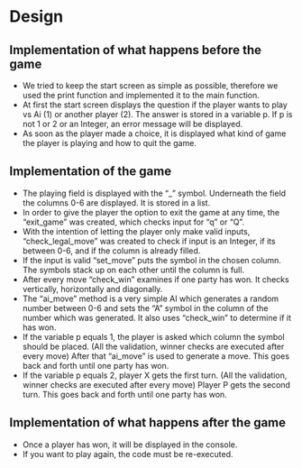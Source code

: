 # Design #

## Implementation of what happens before the game ##

* We tried to keep the start screen as simple as possible, therefore we used the print function and implemented it to the main function.
* At first the start screen displays the question if the player wants to play vs Ai (1) or another player (2). The answer is stored in a variable p. If p is not 1 or 2 or an Integer, an error message will be displayed.
* As soon as the player made a choice, it is displayed what kind of game the player is playing and how to quit the game.

## Implementation of the game ##

* The playing field is displayed with the “_” symbol. Underneath the field the columns 0-6 are displayed. It is stored in a list.
* In order to give the player the option to exit the game at any time, the “exit_game” was created, which checks input for “q” or “Q”. 
* With the intention of letting the player only make valid inputs, “check_legal_move” was created to check if input is an Integer, if its between 0-6, and if the column is already filled.
* If the input is valid “set_move” puts the symbol in the chosen column. The symbols stack up on each other until the column is full.
* After every move “check_win” examines if one party has won. It checks vertically, horizontally and diagonally.
* The “ai_move” method is a very simple AI which generates a random number between 0-6 and sets the “A” symbol in the column of the number which was generated. It also uses “check_win” to determine if it has won.
* If the variable p equals 1, the player is asked which column the symbol should be placed. (All the validation, winner checks are executed after every move) After that “ai_move” is used to generate a move. This goes back and forth until one party has won.
* If the variable p equals 2, player X gets the first turn. (All the validation, winner checks are executed after every move) Player P gets the second turn. This goes back and forth until one party has won.

## Implementation of what happens after the game ##

* Once a player has won, it will be displayed in the console.
* If you want to play again, the code must be re-executed. 